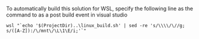To automatically build this solution for WSL, specify the following line as the command to as a post build event in visual studio

```
wsl "`echo '$(ProjectDir)..\linux_build.sh' | sed -re 's/\\\\/\//g; s/([A-Z]):/\/mnt\/\L\1\E/i;'`"
```